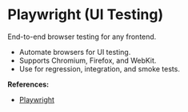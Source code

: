 # Playwright (UI Testing)

End-to-end browser testing for any frontend.

- Automate browsers for UI testing.
- Supports Chromium, Firefox, and WebKit.
- Use for regression, integration, and smoke tests.

**References:**
- [Playwright](https://playwright.dev/)
